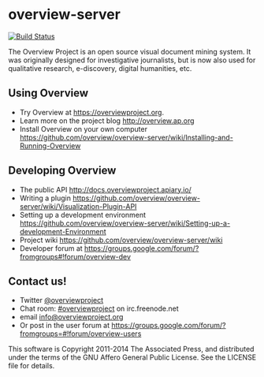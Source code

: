 overview-server
===============

[![Build Status](https://travis-ci.org/overview/overview-server.png?branch=master)](https://travis-ci.org/overview/overview-server)

The Overview Project is an open source visual document mining system. It was originally designed for investigative journalists, but is now also used for qualitative research, e-discovery, digital humanities, etc.

## Using Overview

- Try Overview at https://overviewproject.org.
- Learn more on the project blog http://overview.ap.org
- Install Overview on your own computer https://github.com/overview/overview-server/wiki/Installing-and-Running-Overview

## Developing Overview

- The public API http://docs.overviewproject.apiary.io/
- Writing a plugin https://github.com/overview/overview-server/wiki/Visualization-Plugin-API
- Setting up a development environment https://github.com/overview/overview-server/wiki/Setting-up-a-development-Environment
- Project wiki https://github.com/overview/overview-server/wiki
- Developer forum at https://groups.google.com/forum/?fromgroups#!forum/overview-dev

## Contact us!
- Twitter [@overviewproject](https://twitter.com/overviewproject)
- Chat room: [#overviewproject](http://webchat.freenode.net/?channels=overviewproject) on irc.freenode.net
- email info@overviewproject.org
- Or post in the user forum at https://groups.google.com/forum/?fromgroups=#!forum/overview-users
 

This software is Copyright 2011-2014 The Associated Press, and distributed under the
terms of the GNU Affero General Public License. See the LICENSE file for details. 
